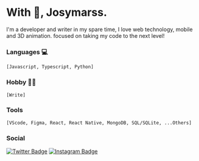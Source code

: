 # With 🖤, Josymarss.

I'm a developer and writer in my spare time, I love web technology, mobile and 3D animation. focused on taking my code to the next level!

### Languages 💻
    [Javascript, Typescript, Python]

### Hobby ✍🏿 
    [Write]

### Tools
    [VScode, Figma, React, React Native, MongoDB, SQL/SQLite, ...Others]

### Social

[![Twitter Badge](https://img.shields.io/badge/-@josymarss-black?style=flat-square&labelColor=white&logo=twitter&logoColor=black&link=https://twitter.com/josymarss)](https://twitter.com/josymarss) 
[![Instagram Badge](https://img.shields.io/badge/-@bantucodedev-black?style=flat-square&labelColor=white&logo=instagram&logoColor=black&link=https://instagram.com/bantucodedev/)](https://www.instagram.com/bantu.io/) 


